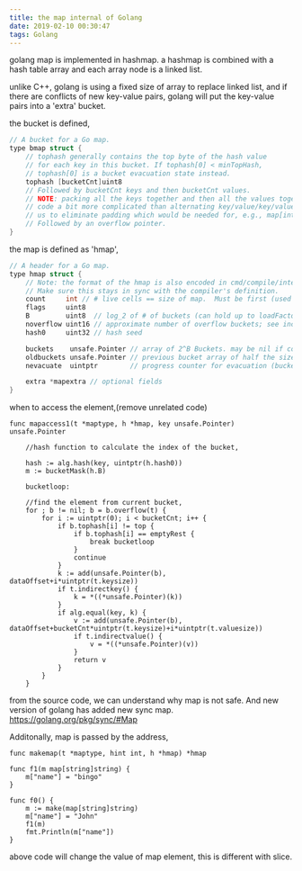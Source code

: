 ```yaml
---
title: the map internal of Golang
date: 2019-02-10 00:30:47
tags: Golang
---
```

golang map is implemented in hashmap.
a hashmap is combined with a hash table array and each array node is a linked list.

unlike C++, golang is using a fixed size of array to replace linked list, and if there
are conflicts of new key-value pairs, golang will put the key-value pairs into a 
'extra' bucket.

the bucket is defined,

```c++
// A bucket for a Go map.
type bmap struct {
	// tophash generally contains the top byte of the hash value
	// for each key in this bucket. If tophash[0] < minTopHash,
	// tophash[0] is a bucket evacuation state instead.
	tophash [bucketCnt]uint8
	// Followed by bucketCnt keys and then bucketCnt values.
	// NOTE: packing all the keys together and then all the values together makes the
	// code a bit more complicated than alternating key/value/key/value/... but it allows
	// us to eliminate padding which would be needed for, e.g., map[int64]int8.
	// Followed by an overflow pointer.
}
```

the map is defined as 'hmap',

```c++
// A header for a Go map.
type hmap struct {
	// Note: the format of the hmap is also encoded in cmd/compile/internal/gc/reflect.go.
	// Make sure this stays in sync with the compiler's definition.
	count     int // # live cells == size of map.  Must be first (used by len() builtin)
	flags     uint8
	B         uint8  // log_2 of # of buckets (can hold up to loadFactor * 2^B items)
	noverflow uint16 // approximate number of overflow buckets; see incrnoverflow for details
	hash0     uint32 // hash seed

	buckets    unsafe.Pointer // array of 2^B Buckets. may be nil if count==0.
	oldbuckets unsafe.Pointer // previous bucket array of half the size, non-nil only when growing
	nevacuate  uintptr        // progress counter for evacuation (buckets less than this have been evacuated)

	extra *mapextra // optional fields
}
```

when to access the element,(remove unrelated code)
```
func mapaccess1(t *maptype, h *hmap, key unsafe.Pointer) unsafe.Pointer

    //hash function to calculate the index of the bucket,

	hash := alg.hash(key, uintptr(h.hash0)) 
	m := bucketMask(h.B)

    bucketloop:

    //find the element from current bucket,
	for ; b != nil; b = b.overflow(t) {
		for i := uintptr(0); i < bucketCnt; i++ {
			if b.tophash[i] != top {
				if b.tophash[i] == emptyRest {
					break bucketloop
				}
				continue
			}
			k := add(unsafe.Pointer(b), dataOffset+i*uintptr(t.keysize))
			if t.indirectkey() {
				k = *((*unsafe.Pointer)(k))
			}
			if alg.equal(key, k) {
				v := add(unsafe.Pointer(b), dataOffset+bucketCnt*uintptr(t.keysize)+i*uintptr(t.valuesize))
				if t.indirectvalue() {
					v = *((*unsafe.Pointer)(v))
				}
				return v
			}
		}
	}
```
from the source code, we can understand why map is not safe.
And new version of golang has added new sync map.
https://golang.org/pkg/sync/#Map

Additonally,
map is passed by the address,
```
func makemap(t *maptype, hint int, h *hmap) *hmap
```

```
func f1(m map[string]string) {
	m["name"] = "bingo"
}

func f0() {
	m := make(map[string]string)
	m["name"] = "John"
	f1(m)
	fmt.Println(m["name"])
}
```
above code will change the value of map element, this is different with slice.